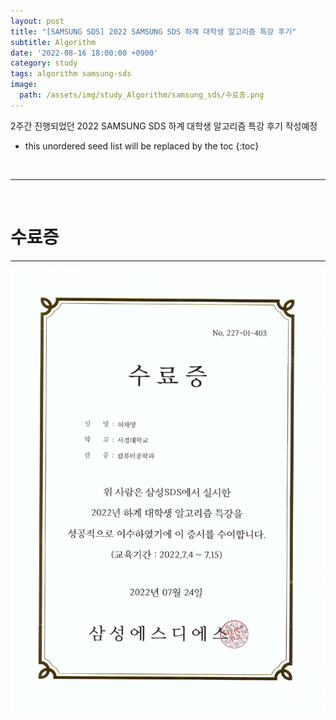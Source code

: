 ```yaml
---
layout: post
title: "[SAMSUNG SDS] 2022 SAMSUNG SDS 하계 대학생 알고리즘 특강 후기"
subtitle: Algorithm
date: '2022-08-16 18:00:00 +0900'
category: study
tags: algorithm samsung-sds
image:
  path: /assets/img/study_Algorithm/samsung_sds/수료증.png
---
```


2주간 진행되었던 2022 SAMSUNG SDS 하계 대학생 알고리즘 특강 후기
작성예정

<!--more-->

* this unordered seed list will be replaced by the toc
{:toc}

<br>
<hr/>
<br>

# 수료증
---

![1](/assets/img/study_Algorithm/samsung_sds/수료증.jpg)
